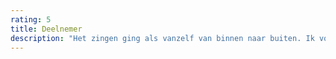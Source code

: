 ```yaml
---
rating: 5
title: Deelnemer
description: "Het zingen ging als vanzelf van binnen naar buiten. Ik voelde me opgenomen in de harmonie van klanken om me heen. Dat tilt me boven mezelf uit"
---
```

